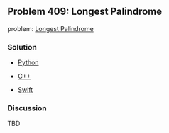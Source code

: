 ## Problem 409: Longest Palindrome

problem: [Longest Palindrome](https://leetcode.com/problems/longest-palindrome/)

### Solution

- [Python](../python/problem409.py)

- [C++](../cpp/problem409.cpp)

- [Swift](../swift/problem409.swift)

### Discussion

TBD

